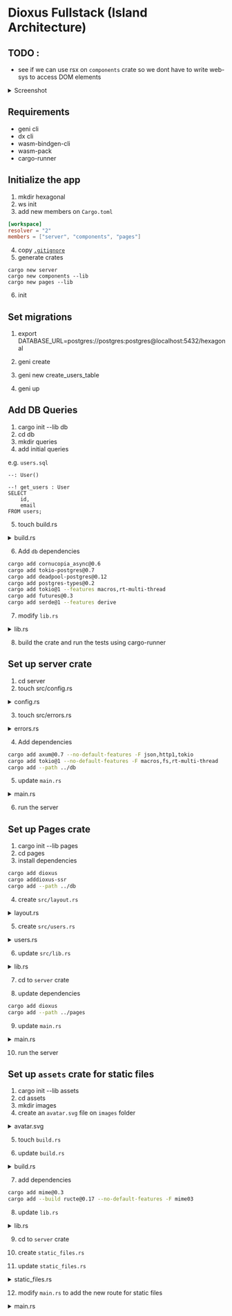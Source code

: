 # Dioxus Fullstack (Island Architecture)

## TODO :
- see if we can use rsx on `components` crate so we dont have to write web-sys to access DOM elements

<details>
<summary>Screenshot</summary>

<img width="1512" alt="Screenshot 2024-10-21 at 6 48 22 AM" src="https://github.com/user-attachments/assets/19fb1262-78d9-426a-93d8-34dce0c61149">

</details>

## Requirements

- geni cli
- dx cli
- wasm-bindgen-cli
- wasm-pack
- cargo-runner

## Initialize the app

1. mkdir hexagonal
2. ws init
3. add new members on `Cargo.toml`

```toml
[workspace]
resolver = "2"
members = ["server", "components", "pages"]
```

4. copy [`.gitignore` ](https://gist.github.com/codeitlikemiley/f4b405d7afe8b76d7ce799c1732649db)
5. generate crates

```
cargo new server
cargo new components --lib
cargo new pages --lib
```

6. init

## Set migrations

1. export DATABASE_URL=postgres://postgres:postgres@localhost:5432/hexagonal

2. geni create

3. geni new create_users_table

4. geni up

## Add DB Queries

1. cargo init --lib db
2. cd db
3. mkdir queries
4. add initial queries

e.g. `users.sql`

```
--: User()

--! get_users : User
SELECT 
    id, 
    email
FROM users;
```

5. touch build.rs

<details> 
<summary>build.rs</summary>

```rust
use std::env;
use std::path::Path;

fn main() {
    // Compile our SQL
    cornucopia();
}

fn cornucopia() {
    // For the sake of simplicity, this example uses the defaults.
    let queries_path = "queries";

    let out_dir = env::var_os("OUT_DIR").unwrap();
    let file_path = Path::new(&out_dir).join("cornucopia.rs");

    let db_url = env::var_os("DATABASE_URL").unwrap();

    // Rerun this build script if the queries or migrations change.
    println!("cargo:rerun-if-changed={queries_path}");

    // Call cornucopia. Use whatever CLI command you need.
    let output = std::process::Command::new("cornucopia")
        .arg("-q")
        .arg(queries_path)
        .arg("--serialize")
        .arg("-d")
        .arg(&file_path)
        .arg("live")
        .arg(db_url)
        .output()
        .unwrap();

    // If Cornucopia couldn't run properly, try to display the error.
    if !output.status.success() {
        panic!("{}", &std::str::from_utf8(&output.stderr).unwrap());
    }
}
```
</details>

6. Add `db` dependencies

```sh
cargo add cornucopia_async@0.6
cargo add tokio-postgres@0.7
cargo add deadpool-postgres@0.12
cargo add postgres-types@0.2
cargo add tokio@1 --features macros,rt-multi-thread
cargo add futures@0.3
cargo add serde@1 --features derive
```

7. modify `lib.rs`

<details>
<summary>lib.rs</summary>

```rust
use std::str::FromStr;

pub use cornucopia_async::Params;
pub use deadpool_postgres::{Pool, PoolError, Transaction};
pub use tokio_postgres::Error as TokioPostgresError;
pub use queries::users::User;

pub fn create_pool(database_url: &str) -> deadpool_postgres::Pool {
    let config = tokio_postgres::Config::from_str(database_url).unwrap();
    let manager = deadpool_postgres::Manager::new(config, tokio_postgres::NoTls);
    deadpool_postgres::Pool::builder(manager).build().unwrap()
}

include!(concat!(env!("OUT_DIR"), "/cornucopia.rs"));

#[cfg(test)]
mod tests {
    use super::*;
    #[tokio::test]
    async fn load_users() {
        let db_url = std::env::var("DATABASE_URL").unwrap();
        let pool = create_pool(&db_url);

        let client = pool.get().await.unwrap();
        //let transaction = client.transaction().await.unwrap();

        let users = crate::queries::users::get_users()
            .bind(&client)
            .all()
            .await
            .unwrap();

        dbg!(users);
    }
}
```
</details>

8. build the crate and run the tests using cargo-runner


## Set up server crate

1. cd server
2. touch src/config.rs

<details>
<summary>config.rs</summary>

```rust
#[derive(Clone, Debug)]
pub struct Config {
    pub database_url: String,
}

impl Config {
    pub fn new() -> Config {
        let database_url = std::env::var("DATABASE_URL").expect("DATABASE_URL not set");

        Config { database_url }
    }
}
```
</details>

3. touch src/errors.rs

<details>
<summary>errors.rs</summary>

```rust
use axum::{
    http::StatusCode,
    response::{IntoResponse, Response},
};
use db::{PoolError, TokioPostgresError};
use std::fmt;

#[derive(Debug)]
pub enum CustomError {
    FaultySetup(String),
    Database(String),
}

// Allow the use of "{}" format specifier
impl fmt::Display for CustomError {
    fn fmt(&self, f: &mut fmt::Formatter) -> fmt::Result {
        match *self {
            CustomError::FaultySetup(ref cause) => write!(f, "Setup Error: {}", cause),
            //CustomError::Unauthorized(ref cause) => write!(f, "Setup Error: {}", cause),
            CustomError::Database(ref cause) => {
                write!(f, "Database Error: {}", cause)
            }
        }
    }
}

// So that errors get printed to the browser?
impl IntoResponse for CustomError {
    fn into_response(self) -> Response {
        let (status, error_message) = match self {
            CustomError::Database(message) => (StatusCode::UNPROCESSABLE_ENTITY, message),
            CustomError::FaultySetup(message) => (StatusCode::UNPROCESSABLE_ENTITY, message),
        };

        format!("status = {}, message = {}", status, error_message).into_response()
    }
}

impl From<axum::http::uri::InvalidUri> for CustomError {
    fn from(err: axum::http::uri::InvalidUri) -> CustomError {
        CustomError::FaultySetup(err.to_string())
    }
}

impl From<TokioPostgresError> for CustomError {
    fn from(err: TokioPostgresError) -> CustomError {
        CustomError::Database(err.to_string())
    }
}

impl From<PoolError> for CustomError {
    fn from(err: PoolError) -> CustomError {
        CustomError::Database(err.to_string())
    }
}
```
</details>

4. Add dependencies

```sh
cargo add axum@0.7 --no-default-features -F json,http1,tokio
cargo add tokio@1 --no-default-features -F macros,fs,rt-multi-thread
cargo add --path ../db
```

5. update `main.rs`

<details>
<summary>main.rs</summary>

```rust
mod config;
mod errors;

use crate::errors::CustomError;
use axum::{extract::Extension, response::Json, routing::get, Router};
use db::User;
use std::net::SocketAddr;

#[tokio::main]
async fn main() {
    let config = config::Config::new();

    let pool = db::create_pool(&config.database_url);

    // build our application with a route
    let app = Router::new()
        .route("/", get(users))
        .layer(Extension(config))
        .layer(Extension(pool.clone()));

    // run it
    let addr = SocketAddr::from(([0, 0, 0, 0], 3000));
    println!("listening on {}", addr);
    let listener = tokio::net::TcpListener::bind(&addr).await.unwrap();
    axum::serve(listener, app.into_make_service())
        .await
        .unwrap();
}

async fn users(Extension(pool): Extension<db::Pool>) -> Result<Json<Vec<User>>, CustomError> {
    let client = pool.get().await?;

    let users = db::queries::users::get_users().bind(&client).all().await?;

    Ok(Json(users))
}
```
</details>

6. run the server


## Set up Pages crate

1. cargo init --lib pages
2. cd pages
3. install dependencies

```sh
cargo add dioxus 
cargo adddioxus-ssr
cargo add --path ../db
```

4. create `src/layout.rs`

<details>
<summary>layout.rs</summary>

```rust
#![allow(non_snake_case)]

use dioxus::prelude::*;

#[component]
pub fn Layout(title: String, children: Element) -> Element {
    rsx!(
        head {
            title { "{title}" }
            meta { charset: "utf-8" }
            meta { "http-equiv": "X-UA-Compatible", content: "IE=edge" }
            meta {
                name: "viewport",
                content: "width=device-width, initial-scale=1"
            }
        }
        body { {children} }
    )
}
```
</details>

5. create `src/users.rs`

<details>
<summary>users.rs</summary>

```rust
use crate::layout::Layout;
use db::User;
use dioxus::prelude::*;

// Define the properties for IndexPage
#[derive(Props, Clone, PartialEq)] // Add Clone and PartialEq here
pub struct IndexPageProps {
    pub users: Vec<User>,
}

// Define the IndexPage component
#[component]
pub fn IndexPage(props: IndexPageProps) -> Element {
    rsx! {
        Layout { title: "Users Table",
            table {
                thead {
                    tr {
                        th { "ID" }
                        th { "Email" }
                    }
                }
                tbody {
                    for user in props.users {
                        tr {
                            td {
                                strong { "{user.id}" }
                            }
                            td { "{user.email}" }
                        }
                    }
                }
            }
        }
    }
}
```
</details>

6. update `src/lib.rs`

<details> 

<summary>lib.rs</summary>

```rust
mod layout;
pub mod users;
use dioxus::prelude::*;

pub fn render(mut virtual_dom: VirtualDom) -> String {
    virtual_dom.rebuild_in_place();
    let html = dioxus_ssr::render(&virtual_dom);
    format!("<!DOCTYPE html><html lang='en'>{}</html>", html)
}
```
</details>

7. cd to `server` crate

8. update dependencies

```sh
cargo add dioxus
cargo add --path ../pages
```

9. update `main.rs`

<details>
<summary>main.rs</summary>

```rust
mod config;
mod errors;
use crate::errors::CustomError;
use axum::response::Html;
use axum::{extract::Extension, routing::get, Router};
use dioxus::dioxus_core::VirtualDom;
use pages::{
    render,
    users::{IndexPage, IndexPageProps},
};
use std::net::SocketAddr;

#[tokio::main]
async fn main() {
    let config = config::Config::new();

    let pool = db::create_pool(&config.database_url);

    // build our application with a route
    let app = Router::new()
        .route("/", get(users))
        .layer(Extension(config))
        .layer(Extension(pool.clone()));

    // run it
    let addr = SocketAddr::from(([0, 0, 0, 0], 3000));
    println!("listening on... {}", addr);
    let listener = tokio::net::TcpListener::bind(&addr).await.unwrap();
    axum::serve(listener, app.into_make_service())
        .await
        .unwrap();
}

pub async fn users(Extension(pool): Extension<db::Pool>) -> Result<Html<String>, CustomError> {
    let client = pool.get().await?;

    let users = db::queries::users::get_users().bind(&client).all().await?;

    let html = render(VirtualDom::new_with_props(
        IndexPage,
        IndexPageProps { users },
    ));

    Ok(Html(html))
}
```
</details>

10. run the server

## Set up `assets` crate for static files

1. cargo init --lib assets
2. cd assets
3. mkdir images
4. create an `avatar.svg` file on `images` folder

<details>

<summary>avatar.svg</summary>

```svg
<svg xmlns="http://www.w3.org/2000/svg" viewBox="0 0 512 512">
    <path fill="#fff" d="M256 512A256 256 0 1 0 256 0a256 256 0 1 0 0 512zM160 256c0-53 43-96 96-96h64c53 0 96-43 96-96s-43-96-96-96H160zm0 96c0 53 43 96 96 96h64c53 0 96-43 96-96s-43-96-96-96H160zm0 96c0 53 43 96 96 96h64c53 0 96-43 96-96s-43-96-96-96H160z"/>
</svg>
```
</details>

5. touch `build.rs`

6. update `build.rs`

<details>
<summary>build.rs</summary>

```rust
use ructe::{Result, Ructe};

fn main() -> Result<()> {
    let mut ructe = Ructe::from_env().unwrap();
    let mut statics = ructe.statics().unwrap();
    statics.add_files("images").unwrap();
    ructe.compile_templates("images").unwrap();

    Ok(())
}
```

</details>

7. add dependencies

```sh
cargo add mime@0.3
cargo add --build ructe@0.17 --no-default-features -F mime03
```

8. update `lib.rs`

<details>
<summary>lib.rs</summary>

```rust
include!(concat!(env!("OUT_DIR"), "/templates.rs"));

pub use templates::statics as files;
```
</details>

9. cd to `server` crate

10. create `static_files.rs`

11. update `static_files.rs`

<details>
<summary>static_files.rs</summary>

```rust
use assets::templates::statics::StaticFile;
use axum::body::Body;
use axum::extract::Path;
use axum::http::{header, HeaderValue, Response, StatusCode};
use axum::response::IntoResponse;

pub async fn static_path(Path(path): Path<String>) -> impl IntoResponse {
    let path = path.trim_start_matches('/');

    if let Some(data) = StaticFile::get(path) {
        Response::builder()
            .status(StatusCode::OK)
            .header(
                header::CONTENT_TYPE,
                HeaderValue::from_str(data.mime.as_ref()).unwrap(),
            )
            .body(Body::from(data.content))
            .unwrap()
    } else {
        Response::builder()
            .status(StatusCode::NOT_FOUND)
            .body(Body::empty())
            .unwrap()
    }
}
```
</details>

12. modify `main.rs` to add the new route for static files

<details>
<summary>main.rs</summary>

```rust
// load module
mod static_files;

let app = Router::new()
    .route("/", get(users))
    .route("/static/*path", get(static_files::static_path)) // add this line
    .layer(Extension(config))
    .layer(Extension(pool.clone()));
... 
```

13. cargo add --path ../assets

14. use the static files on `pages/src/users.rs`

<details>
<summary>users.rs</summary>

```rust
// use avatar
use assets::files::avatar_svg;

...

// access the static file
img {
    src: format!("/static/{}", avatar_svg.name),
    width: "16",
    height: "16"
}
```

15. run the server

## Set up Components crate

1. cargo init --lib components

2. add dependencies

```toml
dioxus = "0.5.6"
js-sys = "0.3.72"
wasm-bindgen = "0.2.93"
web-sys = { version = "0.3.72", features = ["Document", "Element", "HtmlElement", "Window", "console"] }
```

3. set the crate type to `cdylib` and `rlib`

4. add example code to test on `src/lib.rs`

<details>

<summary>lib.rs</summary>

```rust
use js_sys::Math;
use wasm_bindgen::prelude::*;
use web_sys::{console, window, Element};

#[wasm_bindgen]
pub fn say_hello() {
    let random_number = Math::random();
    let message = format!("Hello from Rust! Random number: {}", random_number);

    // Log to the browser console
    console::log_1(&"Logging to console from Rust!".into());
    console::log_1(&format!("Generated random number: {}", random_number).into());

    // Show alert
    web_sys::window()
        .unwrap()
        .alert_with_message(&message)
        .unwrap();
}

#[wasm_bindgen(start)]
pub fn start() -> Result<(), JsValue> {
    // Access the DOM window object
    let window = window().unwrap();
    let document = window.document().unwrap();

    // Get the button element by ID
    let button: Element = document.get_element_by_id("alert-btn").unwrap();

    // Set an event listener for the button click
    let closure = Closure::wrap(Box::new(move || {
        // Call the Rust function say_hello
        say_hello();
    }) as Box<dyn Fn()>);

    // Set an event listener for the button click
    button
        .dyn_ref::<web_sys::HtmlElement>()
        .unwrap()
        .set_onclick(Some(closure.as_ref().unchecked_ref()));

    // We need to keep the closure alive, so we store it in memory.
    closure.forget();

    Ok(())
}
```

</details>

4. cd to assets crate
5. create `js/pages/users` folder
6. go back to `components` crate
7. generate assets using command

```sh
wasm-pack build --target web --out-dir ../assets/js/pages/users
```

8. Use the generated asset on `pages/src/users.rs`


```rust
            script {
                r#type: "module",
                dangerous_inner_html: r#"
import init from '/static/components.js';
init();
"#
            }
```

### Feature gating for wasm components

we need to use feature gating to only include components that are needed

```sh
wasm-pack build --target web --out-dir ../assets/js/pages/${feature} --features ${feature}
```

e.g.

```toml
[features]
default = []
users = []
featurex = []

```

on rust code we can do 

```rust
#[cfg(feature = "feature1")]
#[wasm_bindgen]
fn some_function() {
    // Implementation for feature1
}
```

# island-architecture
# island-architecture
